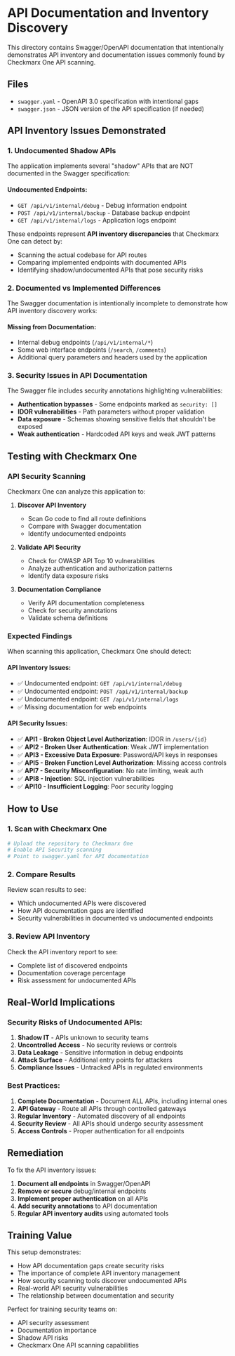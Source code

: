 # API Documentation and Inventory Discovery

This directory contains Swagger/OpenAPI documentation that intentionally demonstrates API inventory and documentation issues commonly found by Checkmarx One API scanning.

## Files

- `swagger.yaml` - OpenAPI 3.0 specification with intentional gaps
- `swagger.json` - JSON version of the API specification (if needed)

## API Inventory Issues Demonstrated

### 1. **Undocumented Shadow APIs**
The application implements several "shadow" APIs that are NOT documented in the Swagger specification:

#### Undocumented Endpoints:
- `GET /api/v1/internal/debug` - Debug information endpoint
- `POST /api/v1/internal/backup` - Database backup endpoint  
- `GET /api/v1/internal/logs` - Application logs endpoint

These endpoints represent **API inventory discrepancies** that Checkmarx One can detect by:
- Scanning the actual codebase for API routes
- Comparing implemented endpoints with documented APIs
- Identifying shadow/undocumented APIs that pose security risks

### 2. **Documented vs Implemented Differences**
The Swagger documentation is intentionally incomplete to demonstrate how API inventory discovery works:

#### Missing from Documentation:
- Internal debug endpoints (`/api/v1/internal/*`)
- Some web interface endpoints (`/search`, `/comments`)
- Additional query parameters and headers used by the application

### 3. **Security Issues in API Documentation**
The Swagger file includes security annotations highlighting vulnerabilities:

- **Authentication bypasses** - Some endpoints marked as `security: []`
- **IDOR vulnerabilities** - Path parameters without proper validation
- **Data exposure** - Schemas showing sensitive fields that shouldn't be exposed
- **Weak authentication** - Hardcoded API keys and weak JWT patterns

## Testing with Checkmarx One

### API Security Scanning
Checkmarx One can analyze this application to:

1. **Discover API Inventory**
   - Scan Go code to find all route definitions
   - Compare with Swagger documentation
   - Identify undocumented endpoints

2. **Validate API Security**
   - Check for OWASP API Top 10 vulnerabilities
   - Analyze authentication and authorization patterns
   - Identify data exposure risks

3. **Documentation Compliance**
   - Verify API documentation completeness
   - Check for security annotations
   - Validate schema definitions

### Expected Findings

When scanning this application, Checkmarx One should detect:

#### API Inventory Issues:
- ✅ Undocumented endpoint: `GET /api/v1/internal/debug`
- ✅ Undocumented endpoint: `POST /api/v1/internal/backup`  
- ✅ Undocumented endpoint: `GET /api/v1/internal/logs`
- ✅ Missing documentation for web endpoints

#### API Security Issues:
- ✅ **API1 - Broken Object Level Authorization**: IDOR in `/users/{id}`
- ✅ **API2 - Broken User Authentication**: Weak JWT implementation
- ✅ **API3 - Excessive Data Exposure**: Password/API keys in responses
- ✅ **API5 - Broken Function Level Authorization**: Missing access controls
- ✅ **API7 - Security Misconfiguration**: No rate limiting, weak auth
- ✅ **API8 - Injection**: SQL injection vulnerabilities
- ✅ **API10 - Insufficient Logging**: Poor security logging

## How to Use

### 1. Scan with Checkmarx One
```bash
# Upload the repository to Checkmarx One
# Enable API Security scanning
# Point to swagger.yaml for API documentation
```

### 2. Compare Results
Review scan results to see:
- Which undocumented APIs were discovered
- How API documentation gaps are identified
- Security vulnerabilities in documented vs undocumented endpoints

### 3. Review API Inventory
Check the API inventory report to see:
- Complete list of discovered endpoints
- Documentation coverage percentage
- Risk assessment for undocumented APIs

## Real-World Implications

### Security Risks of Undocumented APIs:
1. **Shadow IT** - APIs unknown to security teams
2. **Uncontrolled Access** - No security reviews or controls
3. **Data Leakage** - Sensitive information in debug endpoints
4. **Attack Surface** - Additional entry points for attackers
5. **Compliance Issues** - Untracked APIs in regulated environments

### Best Practices:
1. **Complete Documentation** - Document ALL APIs, including internal ones
2. **API Gateway** - Route all APIs through controlled gateways
3. **Regular Inventory** - Automated discovery of all endpoints
4. **Security Review** - All APIs should undergo security assessment
5. **Access Controls** - Proper authentication for all endpoints

## Remediation

To fix the API inventory issues:

1. **Document all endpoints** in Swagger/OpenAPI
2. **Remove or secure** debug/internal endpoints
3. **Implement proper authentication** on all APIs
4. **Add security annotations** to API documentation
5. **Regular API inventory audits** using automated tools

## Training Value

This setup demonstrates:
- How API documentation gaps create security risks
- The importance of complete API inventory management
- How security scanning tools discover undocumented APIs
- Real-world API security vulnerabilities
- The relationship between documentation and security

Perfect for training security teams on:
- API security assessment
- Documentation importance
- Shadow API risks
- Checkmarx One API scanning capabilities